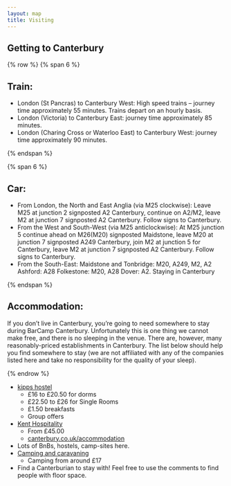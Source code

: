 ```yaml
---
layout: map
title: Visiting
---
```

<link rel="stylesheet" href="http://cdn.leafletjs.com/leaflet-0.7.1/leaflet.css" />

## Getting to Canterbury ##

{% row %}
{% span 6 %}
## Train: ##

* London (St Pancras) to Canterbury West: High speed trains – journey time approximately 55 minutes. Trains depart on an hourly basis.
* London (Victoria) to Canterbury East: journey time approximately 85 minutes.
* London (Charing Cross or Waterloo East) to Canterbury West: journey time approximately 90 minutes.

{% endspan %}

{% span 6 %}
## Car: ##

* From London, the North and East Anglia (via M25 clockwise): Leave M25 at junction 2 signposted A2 Canterbury, continue on A2/M2, leave M2 at junction 7 signposted A2 Canterbury. Follow signs to Canterbury.
* From the West and South-West (via M25 anticlockwise): At M25 junction 5 continue ahead on M26(M20) signposted Maidstone, leave M20 at junction 7 signposted A249 Canterbury, join M2 at junction 5 for Canterbury, leave M2 at junction 7 signposted A2 Canterbury. Follow signs to Canterbury.
* From the South-East: Maidstone and Tonbridge: M20, A249, M2, A2 Ashford: A28 Folkestone: M20, A28 Dover: A2.
Staying in Canterbury

{% endspan %}

## Accommodation: ##

If you don’t live in Canterbury, you’re going to need somewhere to stay during BarCamp Canterbury. Unfortunately this is one thing we cannot make free, and there is no sleeping in the venue. There are, however, many reasonably-priced establishments in Canterbury. The list below should help you find somewhere to stay (we are not affiliated with any of the companies listed here and take no responsibility for the quality of your sleep).

{% endrow %}

* [kipps hostel](http://www.kipps-hostel.com/)
    * £16 to £20.50 for dorms
    * £22.50 to £26 for Single Rooms
    * £1.50 breakfasts
    * Group offers
* [Kent Hospitality](http://kenthospitality.kent.ac.uk/kxBnB/)
    * From £45.00
    * [canterbury.co.uk/accommodation](http://www.canterbury.co.uk/accommodation/)
* Lots of BnBs, hostels, camp-sites here.
* [Camping and caravaning](http://www.campingandcaravanningclub.co.uk/siteseekerlite/aspx/details.aspx?id=7050)
    * Camping from around £17
* Find a Canterburian to stay with! Feel free to use the comments to find people with floor space.

<script src="http://cdn.leafletjs.com/leaflet-0.7.1/leaflet.js"></script>
<script src="../assets/js/leaflet-providers.js"></script>
<script>
	var map = L.map('map').setView([51.279528, 1.087646], 13);
	var defaultLayer = L.tileLayer.provider('Stamen.Toner').addTo(map);

var myIcon = L.icon({
    iconUrl: '/assets/images/generated/barcamp4-logo-35x35-9be98f.png',
    iconSize: [32, 32],
    iconAnchor: [22, 32],
    popupAnchor: [-3, -32],
    shadowSize: [68, 32],
    shadowAnchor: [22, 32]
});

var marker_parking = L.marker([51.29945, 1.06800]).addTo(map);
marker_parking.bindPopup("<b>Parking!</b><br>It's free!");

var marker_woolf = L.marker([51.300, 1.071],{icon:myIcon}).addTo(map);
marker_woolf.bindPopup("<b>Woolf College!</b><br>The Venue.").openPopup();

</script>
